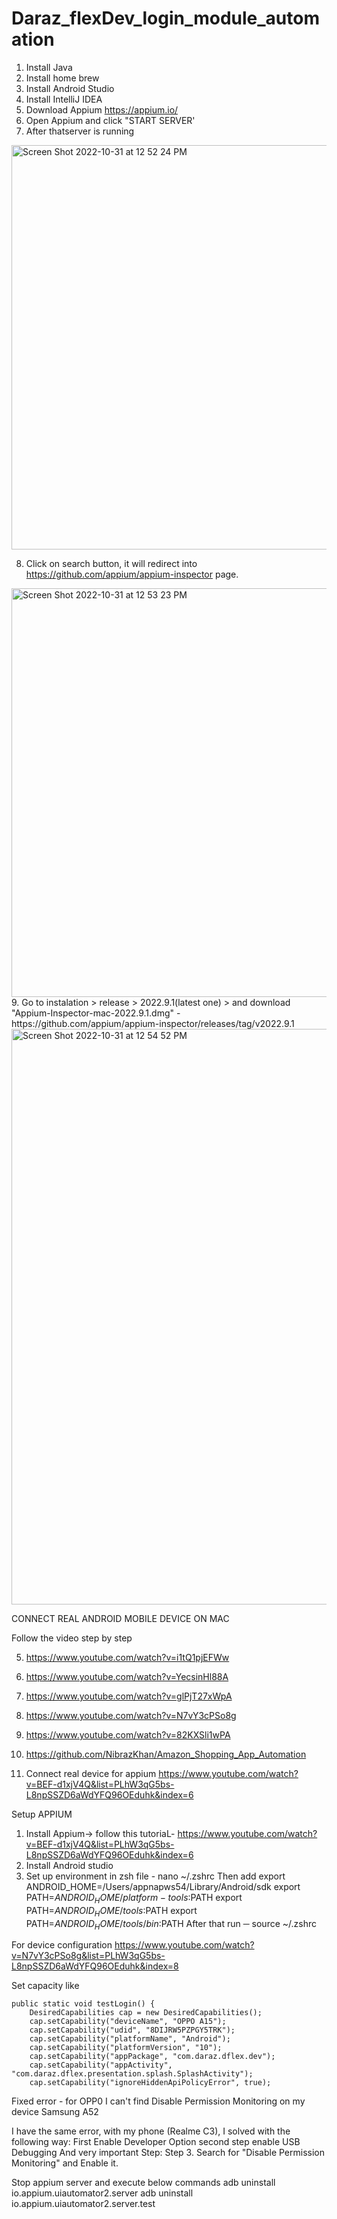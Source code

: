 # Daraz_flexDev_login_module_automation

1. Install Java
2. Install home brew
3. Install Android Studio
4. Install IntelliJ IDEA
5. Download Appium https://appium.io/
6. Open Appium and click "START SERVER'
7. After thatserver is running

<img width="647" alt="Screen Shot 2022-10-31 at 12 52 24 PM" src="https://user-images.githubusercontent.com/32488952/198948767-3bbb1da6-a2a6-488d-802a-f4c3d254527a.png">

8. Click on search button, it will redirect into https://github.com/appium/appium-inspector page.

<img width="654" alt="Screen Shot 2022-10-31 at 12 53 23 PM" src="https://user-images.githubusercontent.com/32488952/198948898-a9938831-ebab-4e28-850c-667268d8fcca.png">
9. Go to instalation > release > 2022.9.1(latest one) > and download "Appium-Inspector-mac-2022.9.1.dmg" - https://github.com/appium/appium-inspector/releases/tag/v2022.9.1

<img width="921" alt="Screen Shot 2022-10-31 at 12 54 52 PM" src="https://user-images.githubusercontent.com/32488952/198949126-89caff66-5eb6-472d-ad45-3c36f154a7af.png">

CONNECT REAL ANDROID MOBILE DEVICE ON MAC




Follow the video step by step

5. https://www.youtube.com/watch?v=i1tQ1pjEFWw
6. https://www.youtube.com/watch?v=YecsinHl88A
7. https://www.youtube.com/watch?v=glPjT27xWpA
8. https://www.youtube.com/watch?v=N7vY3cPSo8g
9. https://www.youtube.com/watch?v=82KXSli1wPA


10. https://github.com/NibrazKhan/Amazon_Shopping_App_Automation



11. Connect real device for appium 
https://www.youtube.com/watch?v=BEF-d1xjV4Q&list=PLhW3qG5bs-L8npSSZD6aWdYFQ96OEduhk&index=6


Setup APPIUM 
1. Install Appium-> follow this tutoriaL- https://www.youtube.com/watch?v=BEF-d1xjV4Q&list=PLhW3qG5bs-L8npSSZD6aWdYFQ96OEduhk&index=6
2. Install Android studio
3. Set up environment in zsh file -
nano ~/.zshrc
Then add
export ANDROID_HOME=/Users/appnapws54/Library/Android/sdk
export PATH=$ANDROID_HOME/platform-tools:$PATH
export PATH=$ANDROID_HOME/tools:$PATH
export PATH=$ANDROID_HOME/tools/bin:$PATH
After that run 
─ source ~/.zshrc   


For device configuration 
https://www.youtube.com/watch?v=N7vY3cPSo8g&list=PLhW3qG5bs-L8npSSZD6aWdYFQ96OEduhk&index=8

Set capacity like 


	public static void testLogin() {
		DesiredCapabilities cap = new DesiredCapabilities();
		cap.setCapability("deviceName", "OPPO A15");
		cap.setCapability("udid", "8DIJRW5PZPGY5TRK");
		cap.setCapability("platformName", "Android");
		cap.setCapability("platformVersion", "10");
		cap.setCapability("appPackage", "com.daraz.dflex.dev");
		cap.setCapability("appActivity", "com.daraz.dflex.presentation.splash.SplashActivity");
		cap.setCapability("ignoreHiddenApiPolicyError", true);




Fixed error - for OPP0
I can't find Disable Permission Monitoring on my device Samsung A52

I have the same error, with my phone (Realme C3), I solved with the following way: First Enable Developer Option second step enable USB Debugging And very important Step: Step 3. Search for "Disable Permission Monitoring" and Enable it.



 
Stop appium server and execute below commands
adb uninstall io.appium.uiautomator2.server  adb uninstall io.appium.uiautomator2.server.test
